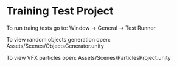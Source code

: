 # Training Test Project

To run traing tests go to: Window -> General -> Test Runner

To view random objects generation open: Assets/Scenes/ObjectsGenerator.unity

To view VFX particles open: Assets/Scenes/ParticlesProject.unity
